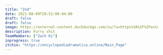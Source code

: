 ```yaml
---
title: "2nd"
date: 2021-08-09T20:52:00-04:00
draft: false
draft: false
image: https://external-content.duckduckgo.com/iu/?u=https%3A%2F%2Fexternal-preview.redd.it%2FUnUOq0YhTnLSOvxyuGvBnvs7ubZV435FCqjM-0UnzjU.jpg%3Fauto%3Dwebp%26s%3De059d457dff0676ae9a342d4edf48ee0195931a7&f=1&nofb=1 
description: Furry shit
TeamMembers: ["Zach Ki"]
inprogress: true
itchio: "https://encyclopediadramatica.online/Main_Page"
---
```


